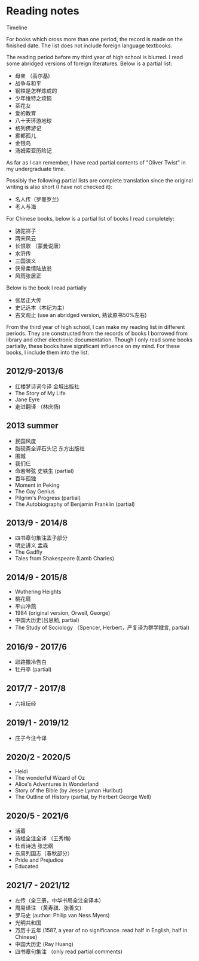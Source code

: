 # Reading notes

Timeline

For books which cross more than one period, the record is made on the finished date.
The list does not include foreign language textbooks.

The reading period before my third year of high school is blurred.
I read some abridged versions of foreign literatures. Below is a partial list:

* 母亲 （高尔基)
* 战争与和平
* 钢铁是怎样炼成的
* 少年维特之烦恼
* 茶花女
* 爱的教育
* 八十天环游地球
* 格列佛游记
* 雾都孤儿
* 金银岛
* 汤姆索亚历险记

As far as I can remember, I have read partial contents of "Oliver Twist" in my undergraduate time.

Possibly the following partial lists are complete translation since the original writing is also short (I have not checked it):
* 名人传（罗曼罗兰)
* 老人与海

For Chinese books, below is a partial list of books I read completely:
* 骆驼祥子
* 两宋风云
* 长恨歌 （蒙曼说唐）
* 水浒传
* 三国演义
* 侠骨柔情陆放翁
* 风雨张居正

Below is the book I read partially
* 张居正大传 
* 史记选本（本纪为主）
* 古文观止 (use an abridged version, 熟读原书50%左右)

From the third year of high school, I can make my reading list in different periods.
They are constructed from the records of books I borrowed from library and other
electronic documentation. Though I only read some books partially, these books
have significant influence on my mind. For these books, I include them into the list.

## 2012/9-2013/6
* 红楼梦诗词今译 金城出版社
* The Story of My Life
* Jane Eyre
* 走进翻译 （林庆扬)

## 2013 summer
* 民国风度
* 脂砚斋全评石头记 东方出版社
* 围城
* 我们仨
* 命若琴弦 史铁生 (partial)
* 百年孤独
* Moment in Peking
* The Gay Genius
* Pilgrim's Progress (partial)
* The Autobiography of Benjamin Franklin (partial)

## 2013/9 - 2014/8
* 四书章句集注孟子部分
* 明史讲义 孟森
* The Gadfly
* Tales from Shakespeare (Lamb Charles)

## 2014/9 - 2015/8
* Wuthering Heights
* 桃花扇
* 平山冷燕
* 1984 (original version, Orwell, George)
* 中国大历史(吕思勉, partial)
* The Study of Sociology （Spencer, Herbert，严复译为群学肄言, partial)
 
## 2016/9 - 2017/6
* 耶路撒冷告白
* 牡丹亭 (partial)

## 2017/7 - 2017/8
* 六祖坛经

## 2019/1 - 2019/12
* 庄子今注今译

## 2020/2 - 2020/5
* Heidi
* The wonderful Wizard of Oz
* Alice's Adventures in Wonderland
* Story of the Bible (by Jesse Lyman Hurlbut)
* The Outline of History (partial, by Herbert George Well)

## 2020/5 - 2021/6
* 活着
* 诗经全注全译 （王秀梅)
* 杜甫诗选 张忠纲
* 东周列国志（春秋部分）
* Pride and Prejudice
* Educated

## 2021/7 - 2021/12
* 左传（全三册，中华书局全注全译本）
* 周易译注 （黄寿祺、张善文)
* 罗马史 (author: Philip van Ness Myers)
* 光明共和国
* 万历十五年 (1587, a year of no significance. read half in English, half in Chinese)
* 中国大历史 (Ray Huang)
* 四书章句集注 （only read partial comments)
